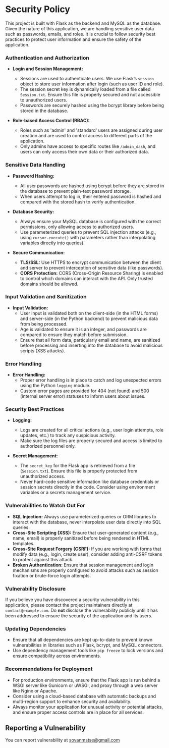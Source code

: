 # Security Policy

This project is built with Flask as the backend and MySQL as the database. Given the nature of this application, we are handling sensitive user data such as passwords, emails, and roles. It is crucial to follow security best practices to protect user information and ensure the safety of the application.

### Authentication and Authorization
- **Login and Session Management:** 
  - Sessions are used to authenticate users. We use Flask’s `session` object to store user information after login (such as user ID and role).
  - The session secret key is dynamically loaded from a file called `Session.txt`. Ensure this file is properly secured and not accessible to unauthorized users.
  - Passwords are securely hashed using the bcrypt library before being stored in the database.

- **Role-based Access Control (RBAC):** 
  - Roles such as 'admin' and 'standard' users are assigned during user creation and are used to control access to different parts of the application.
  - Only admins have access to specific routes like `/admin_dash`, and users can only access their own data or their authorized data.

### Sensitive Data Handling
- **Password Hashing:** 
  - All user passwords are hashed using bcrypt before they are stored in the database to prevent plain-text password storage.
  - When users attempt to log in, their entered password is hashed and compared with the stored hash to verify authentication.

- **Database Security:**
  - Always ensure your MySQL database is configured with the correct permissions, only allowing access to authorized users.
  - Use parameterized queries to prevent SQL injection attacks (e.g., using `cursor.execute()` with parameters rather than interpolating variables directly into queries).
  
- **Secure Communication:** 
  - **TLS/SSL:** Use HTTPS to encrypt communication between the client and server to prevent interception of sensitive data (like passwords).
  - **CORS Protection:** CORS (Cross-Origin Resource Sharing) is enabled to control which domains can interact with the API. Only trusted domains should be allowed.

### Input Validation and Sanitization
- **Input Validation:** 
  - User input is validated both on the client-side (in the HTML forms) and server-side (in the Python backend) to prevent malicious data from being processed.
  - Age is validated to ensure it is an integer, and passwords are compared to ensure they match before submission.
  - Ensure that all form data, particularly email and name, are sanitized before processing and inserting into the database to avoid malicious scripts (XSS attacks).

### Error Handling
- **Error Handling:** 
  - Proper error handling is in place to catch and log unexpected errors using the Python `logging` module.
  - Custom error pages are provided for 404 (not found) and 500 (internal server error) statuses to inform users about issues.
  
### Security Best Practices
- **Logging:** 
  - Logs are created for all critical actions (e.g., user login attempts, role updates, etc.) to track any suspicious activity.
  - Make sure the log files are properly secured and access is limited to authorized personnel only.

- **Secret Management:** 
  - The `secret_key` for the Flask app is retrieved from a file (`Session.txt`). Ensure this file is properly protected from unauthorized access.
  - Never hard-code sensitive information like database credentials or session secrets directly in the code. Consider using environment variables or a secrets management service.

### Vulnerabilities to Watch Out For
- **SQL Injection:** Always use parameterized queries or ORM libraries to interact with the database, never interpolate user data directly into SQL queries.
- **Cross-Site Scripting (XSS):** Ensure that user-generated content (e.g., name, email) is properly sanitized before being rendered in HTML templates.
- **Cross-Site Request Forgery (CSRF):** If you are working with forms that modify data (e.g., login, create user), consider adding anti-CSRF tokens to protect against this attack.
- **Broken Authentication:** Ensure that session management and login mechanisms are properly configured to avoid attacks such as session fixation or brute-force login attempts.

### Vulnerability Disclosure
If you believe you have discovered a security vulnerability in this application, please contact the project maintainers directly at `contact@example.com`. Do **not** disclose the vulnerability publicly until it has been addressed to ensure the security of the application and its users.

### Updating Dependencies
- Ensure that all dependencies are kept up-to-date to prevent known vulnerabilities in libraries such as Flask, bcrypt, and MySQL connectors.
- Use dependency management tools like `pip freeze` to lock versions and ensure compatibility across environments.

### Recommendations for Deployment
- For production environments, ensure that the Flask app is run behind a WSGI server like Gunicorn or uWSGI, and proxy through a web server like Nginx or Apache.
- Consider using a cloud-based database with automatic backups and multi-region support to enhance security and availability.
- Always monitor your application for unusual activity or potential attacks, and ensure proper access controls are in place for all services.


## Reporting a Vulnerability

You can report vulnerability at sovanmstse@gmail.com
